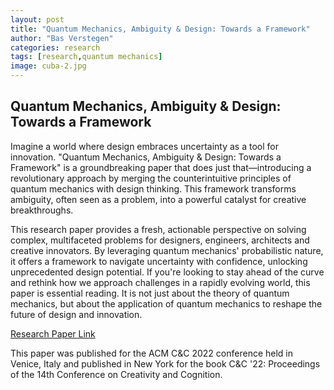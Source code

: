 ```yaml
---
layout: post
title: "Quantum Mechanics, Ambiguity & Design: Towards a Framework"
author: "Bas Verstegen"
categories: research
tags: [research,quantum mechanics]
image: cuba-2.jpg
---
```


## Quantum Mechanics, Ambiguity & Design: Towards a Framework
Imagine a world where design embraces uncertainty as a tool for innovation. "Quantum Mechanics, Ambiguity & Design: Towards a Framework" is a groundbreaking paper that does just that—introducing a revolutionary approach by merging the counterintuitive principles of quantum mechanics with design thinking. This framework transforms ambiguity, often seen as a problem, into a powerful catalyst for creative breakthroughs.

This research paper provides a fresh, actionable perspective on solving complex, multifaceted problems for designers, engineers, architects and creative innovators. By leveraging quantum mechanics' probabilistic nature, it offers a framework to navigate uncertainty with confidence, unlocking unprecedented design potential. If you're looking to stay ahead of the curve and rethink how we approach challenges in a rapidly evolving world, this paper is essential reading. It is not just about the theory of quantum mechanics, but about the application of quantum mechanics to reshape the future of design and innovation.

[Research Paper Link](https://dl.acm.org/doi/abs/10.1145/3527927.3535217)

This paper was published for the ACM C&C 2022 conference held in Venice, Italy and published in New York for the book C&C '22: Proceedings of the 14th Conference on Creativity and Cognition.
